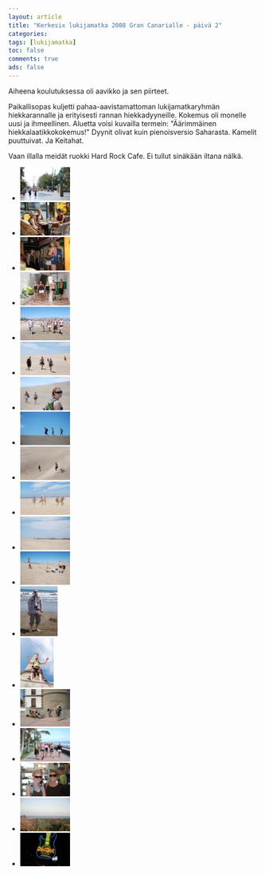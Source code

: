 ```yaml
---
layout: article 
title: "Kerkesix lukijamatka 2008 Gran Canarialle - päivä 2" 
categories: 
tags: [lukijamatka]
toc: false 
comments: true 
ads: false 
---
```


Aiheena koulutuksessa oli aavikko ja sen piirteet.

Paikallisopas kuljetti pahaa-aavistamattoman lukijamatkaryhmän
hiekkarannalle ja erityisesti rannan hiekkadyyneille. Kokemus oli
monelle uusi ja ihmeellinen. Aluetta voisi kuvailla termein:
"Äärimmäinen hiekkalaatikkokokemus!" Dyynit olivat kuin pienoisversio
Saharasta. Kamelit puuttuivat. Ja Keitahat.

Vaan illalla meidät ruokki Hard Rock Cafe. Ei tullut sinäkään iltana
nälkä.

<div class="th-grid image-gallery" markdown="1">

-   [![](/images/kerkesix-lukijamatka-2008-paiva-2/Thumbnails/1.JPG)](/images/kerkesix-lukijamatka-2008-paiva-2/1.JPG)
-   [![](/images/kerkesix-lukijamatka-2008-paiva-2/Thumbnails/2.JPG)](/images/kerkesix-lukijamatka-2008-paiva-2/2.JPG)
-   [![](/images/kerkesix-lukijamatka-2008-paiva-2/Thumbnails/3.JPG)](/images/kerkesix-lukijamatka-2008-paiva-2/3.JPG)
-   [![](/images/kerkesix-lukijamatka-2008-paiva-2/Thumbnails/4.JPG)](/images/kerkesix-lukijamatka-2008-paiva-2/4.JPG)
-   [![](/images/kerkesix-lukijamatka-2008-paiva-2/Thumbnails/5.JPG)](/images/kerkesix-lukijamatka-2008-paiva-2/5.JPG)
-   [![](/images/kerkesix-lukijamatka-2008-paiva-2/Thumbnails/6.JPG)](/images/kerkesix-lukijamatka-2008-paiva-2/6.JPG)
-   [![](/images/kerkesix-lukijamatka-2008-paiva-2/Thumbnails/7.JPG)](/images/kerkesix-lukijamatka-2008-paiva-2/7.JPG)
-   [![](/images/kerkesix-lukijamatka-2008-paiva-2/Thumbnails/8.JPG)](/images/kerkesix-lukijamatka-2008-paiva-2/8.JPG)
-   [![](/images/kerkesix-lukijamatka-2008-paiva-2/Thumbnails/9.JPG)](/images/kerkesix-lukijamatka-2008-paiva-2/9.JPG)
-   [![](/images/kerkesix-lukijamatka-2008-paiva-2/Thumbnails/91.JPG)](/images/kerkesix-lukijamatka-2008-paiva-2/91.JPG)
-   [![](/images/kerkesix-lukijamatka-2008-paiva-2/Thumbnails/92.JPG)](/images/kerkesix-lukijamatka-2008-paiva-2/92.JPG)
-   [![](/images/kerkesix-lukijamatka-2008-paiva-2/Thumbnails/93.JPG)](/images/kerkesix-lukijamatka-2008-paiva-2/93.JPG)
-   [![](/images/kerkesix-lukijamatka-2008-paiva-2/Thumbnails/94.JPG)](/images/kerkesix-lukijamatka-2008-paiva-2/94.JPG)
-   [![](/images/kerkesix-lukijamatka-2008-paiva-2/Thumbnails/95.JPG)](/images/kerkesix-lukijamatka-2008-paiva-2/95.JPG)
-   [![](/images/kerkesix-lukijamatka-2008-paiva-2/Thumbnails/96.JPG)](/images/kerkesix-lukijamatka-2008-paiva-2/96.JPG)
-   [![](/images/kerkesix-lukijamatka-2008-paiva-2/Thumbnails/DSC_0273.JPG)](/images/kerkesix-lukijamatka-2008-paiva-2/DSC_0273.JPG)
-   [![](/images/kerkesix-lukijamatka-2008-paiva-2/Thumbnails/DSC_0295.JPG)](/images/kerkesix-lukijamatka-2008-paiva-2/DSC_0295.JPG)
-   [![](/images/kerkesix-lukijamatka-2008-paiva-2/Thumbnails/DSC_0316.JPG)](/images/kerkesix-lukijamatka-2008-paiva-2/DSC_0316.JPG)
-   [![](/images/kerkesix-lukijamatka-2008-paiva-2/Thumbnails/DSC_0343.JPG)](/images/kerkesix-lukijamatka-2008-paiva-2/DSC_0343.JPG)

</div>
